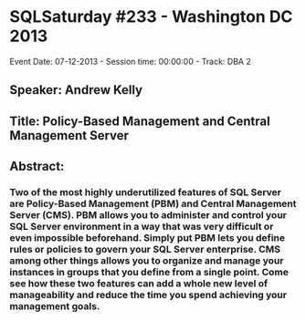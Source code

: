 # SQLSaturday #233 - Washington DC 2013
Event Date: 07-12-2013 - Session time: 00:00:00 - Track: DBA 2
## Speaker: Andrew Kelly
## Title: Policy-Based Management and Central Management Server 
## Abstract:
### Two of the most highly underutilized features of SQL Server are Policy-Based Management (PBM) and Central Management Server (CMS). PBM allows you to administer and control your SQL Server environment in a way that was very difficult or even impossible beforehand.  Simply put PBM lets you define rules or policies to govern your SQL Server enterprise. CMS among other things allows you to organize and manage your instances in groups that you define from a single point. Come see how these two features can add a whole new level of manageability and reduce the time you spend achieving your management goals.
